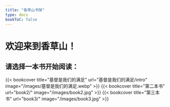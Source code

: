 ```yaml
---
title: "香草山书架"
type: docs
bookToC: false
---
```


# 欢迎来到香草山！

## 请选择一本书开始阅读：

<div class="book-shelf">
{{< bookcover title="基督是我们的满足" url="基督是我们的满足/intro" image="/images/基督是我们的满足.webp" >}}
{{< bookcover title="第二本书" url="book2/" image="/images/book2.jpg" >}}
{{< bookcover title="第三本书" url="book3/" image="/images/book3.jpg" >}}
</div>
